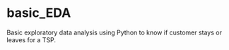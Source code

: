 # basic_EDA
Basic exploratory data analysis using Python to know if customer stays or leaves for a TSP.
